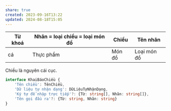 ```yaml
---
share: true
created: 2023-09-16T13:22
updated: 2024-08-18T15:05
---
```

| Từ khoá | Nhãn = loại chiều = loại món đồ | Chiều | Tên nhãn |
| ---- | ---- | ---- | ---- |
| cá | Thực phẩm | Món đồ | Loại món đồ |


Chiều là nguyên cái cục.
```ts
interface KhaiBáoChiều {
    'Tên chiều': TênChiều,
    'Dữ liệu tự nhận dạng': DữLiệuTựNhậnDạng,
    'Ký tự để nhập trực tiếp'?: {Từ: string[], Nhãn: string[]},
    'Tên gọi đầu ra'?: {Từ: string, Nhãn: string}
}
```
